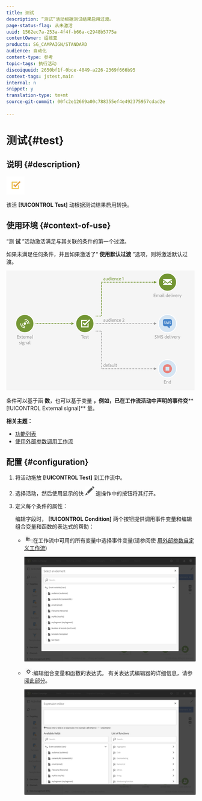 ```yaml
---
title: 测试
description: “测试”活动根据测试结果启用过渡。
page-status-flag: 从未激活
uuid: 1562ec7a-253a-4f4f-b66a-c2948b5775a
contentOwner: 绍维亚
products: SG_CAMPAIGN/STANDARD
audience: 自动化
content-type: 参考
topic-tags: 执行活动
discoiquuid: 2650bf1f-0bce-4049-a226-2369f666b95
context-tags: jstest,main
internal: n
snippet: y
translation-type: tm+mt
source-git-commit: 00fc2e12669a00c788355ef4e492375957cdad2e

---
```



# 测试{#test}

## 说明 {#description}

![](assets/test.png)

该活 **[!UICONTROL Test]** 动根据测试结果启用转换。

## 使用环境 {#context-of-use}

“测 **试** ”活动激活满足与其关联的条件的第一个过渡。

如果未满足任何条件，并且如果激活了“ **使用默认过渡** ”选项，则将激活默认过渡。

![](assets/wkf_test_activity_example.png)

条件可以基于函 **数**，也可以基于变量 **，例如，已在工作流活动中声明的事件变****[!UICONTROL External signal]** 量。

**相关主题：**

* [功能列表](../../automating/using/list-of-functions.md)
* [使用外部参数调用工作流](../../automating/using/calling-a-workflow-with-external-parameters.md)

## 配置 {#configuration}

1. 将活动拖放 **[!UICONTROL Test]** 到工作流中。
1. 选择活动，然后使用显示的快 ![](assets/edit_darkgrey-24px.png) 速操作中的按钮将其打开。
1. 定义每个条件的属性：

   编辑字段时， **[!UICONTROL Condition]** 两个按钮提供调用事件变量和编辑组合变量和函数的表达式的帮助：

   * ![](assets/extsignal_picker.png):在工作流中可用的所有变量中选择事件变量(请参阅使 [用外部参数自定义工作流](../../automating/using/calling-a-workflow-with-external-parameters.md#customizing-a-workflow-with-external-parameters))

      ![](assets/wkf_test_activity_variables.png)

   * ![](assets/extsignal_expression_editor.png):编辑组合变量和函数的表达式。 有关表达式编辑器的详细信息，请参 [阅此部分](../../automating/using/advanced-expression-editing.md)。

      ![](assets/wkf_test_activity_variables_expression.png)

